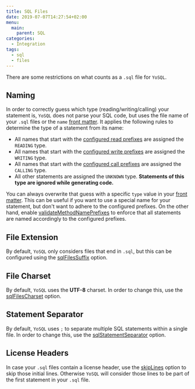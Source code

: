 ```yaml
---
title: SQL Files
date: 2019-07-07T14:27:54+02:00
menu:
  main:
    parent: SQL
categories:
  - Integration
tags:
  - sql
  - files
---
```


There are some restrictions on what counts as a `.sql` file for `YoSQL`.

## Naming

In order to correctly guess which type (reading/writing/calling) your statement is, `YoSQL` does not parse your SQL code, but uses the file name of your `.sql` files or the `name` [front matter](../frontmatter/). It applies the following rules to determine the type of a statement from its name:

- All names that start with the [configured read prefixes](../../configuration/repositories/allowedreadprefixes/) are assigned the `READING` type.
- All names that start with the [configured write prefixes](../../configuration/repositories/allowedwriteprefixes/) are assigned the `WRITING` type.
- All names that start with the [configured call prefixes](../../configuration/repositories/allowedcallprefixes/) are assigned the `CALLING` type.
- All other statements are assigned the `UNKNOWN` type. **Statements of this type are ignored while generating code.**
  
You can always overwrite that guess with a specific `type` value in your [front matter](../frontmatter/). This can be useful if you want to use a special name for your statement, but don't want to adhere to the configured prefixes. On the other hand, enable [validateMethodNamePrefixes](../../configuration/repositories/validatemethodnameprefixes/) to enforce that all statements are named accordingly to the configured prefixes.

## File Extension

By default, `YoSQL` only considers files that end in `.sql`, but this can be configured using the [sqlFilesSuffix](../../configuration/files/sqlfilessuffix) option. 

## File Charset

By default, `YoSQL` uses the **UTF-8** charset. In order to change this, use the [sqlFilesCharset](../../configuration/files/sqlfilescharset) option.

## Statement Separator

By default, `YoSQL` uses `;` to separate multiple SQL statements within a single file. In order to change this, use the [sqlStatementSeparator](../../configuration/files/sqlstatementseparator) option.

## License Headers

In case your `.sql` files contain a license header, use the [skipLines](../../configuration/files/skiplines) option to skip those initial lines. Otherwise `YoSQL` will consider those lines to be part of the first statement in your `.sql` file.

